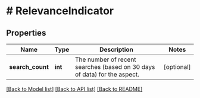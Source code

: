 # # RelevanceIndicator

## Properties

Name | Type | Description | Notes
------------ | ------------- | ------------- | -------------
**search_count** | **int** | The number of recent searches (based on 30 days of data) for the aspect. | [optional]

[[Back to Model list]](../../README.md#models) [[Back to API list]](../../README.md#endpoints) [[Back to README]](../../README.md)

